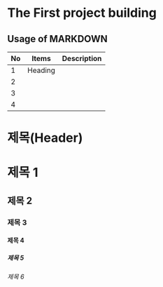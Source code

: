 # The First project building
## Usage of MARKDOWN 

|No|Items|Description|
|--|--|--|
| 1 | Heading |  |
| 2 |  |  |
| 3 |  |  |
| 4 |  |  |

# 제목(Header)
# 제목 1
## 제목 2
### 제목 3
#### 제목 4
##### 제목 5
###### 제목 6


